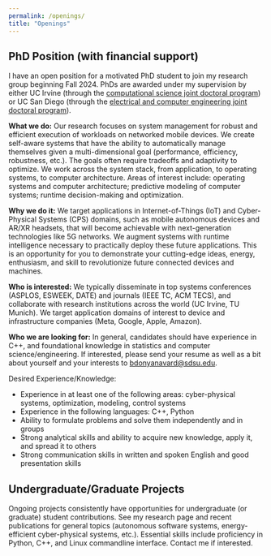```yaml
---
permalink: /openings/
title: "Openings"
---
```


## PhD Position (with financial support)

I have an open position for a motivated PhD student to join my research group beginning Fall 2024. PhDs are awarded under my supervision by either UC Irvine (through the [computational science joint doctoral program](http://catalogue.uci.edu/interdisciplinarystudies/computationalscience_phd/#overviewtext)) or UC San Diego (through the [electrical and computer engineering joint doctoral program](https://www.engineering.sdsu.edu/admissions/jointdocprogram.aspx)).

**What we do:** Our research focuses on system management for robust and efficient execution of workloads on networked mobile devices. We create self-aware systems that have the ability to automatically manage themselves given a multi-dimensional goal (performance, efficiency, robustness, etc.). The goals often require tradeoffs and adaptivity to optimize. We work across the system stack, from application, to operating systems, to computer architecture. Areas of interest include: operating systems and computer architecture; predictive modeling of computer systems; runtime decision-making and optimization.

**Why we do it:** We target applications in Internet-of-Things (IoT) and Cyber-Physical Systems (CPS) domains, such as mobile autonomous devices and AR/XR headsets, that will become achievable with next-generation technologies like 5G networks. We augment systems with runtime intelligence necessary to practically deploy these future applications. This is an opportunity for you to demonstrate your cutting-edge ideas, energy, enthusiasm, and skill to revolutionize future connected devices and machines.

**Who is interested:** We typically disseminate in top systems conferences (ASPLOS, ESWEEK, DATE) and journals (IEEE TC, ACM TECS), and collaborate with research institutions across the world (UC Irvine, TU Munich). We target application domains of interest to device and infrastructure companies (Meta, Google, Apple, Amazon).

**Who we are looking for:** In general, candidates should have experience in C++, and foundational knowledge in statistics and computer science/engineering. If interested, please send your resume as well as a bit about yourself and your interests to bdonyanavard@sdsu.edu.

Desired Experience/Knowledge:
* Experience in at least one of the following areas: cyber-physical systems, optimization, modeling, control systems
* Experience in the following languages: C++, Python
* Ability to formulate problems and solve them independently and in groups
* Strong analytical skills and ability to acquire new knowledge, apply it, and spread it to others
* Strong communication skills in written and spoken English and good presentation skills

## Undergraduate/Graduate Projects

Ongoing projects consistently have opportunities for undergraduate (or graduate) student contributions. See my research page and recent publications for general topics (autonomous software systems, energy-efficient cyber-physical systems, etc.). Essential skills include proficiency in Python, C++, and Linux commandline interface. Contact me if interested.
